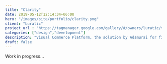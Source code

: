 ```yaml
---
title: "Clarity"
date: 2019-05-12T12:14:34+06:00
hero: "/images/site/portfolio/clarity.png"
client: "Luratic"
project_url : "https://tagmanager.google.com/gallery/#/owners/luratic/templates/clarity"
categories: ["design","development"]
description: "Visual Commerce Platform, the solution by Adsmurai for filtering “User-generated content"
draft: false
---
```


Work in progress...